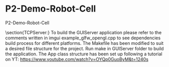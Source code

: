 # P2-Demo-Robot-Cell
P2-Demo-Robot-Cell

\section{TCPServer:}
To build the GUIServer application please refer to the comments written in imgui example_glfw_opengl.cpp to see dependencies build process for different platforms. The Makefile has been modified to suit a desired file structure for the project. Run make in GUIServer folder to build the application. The App class structure has been set up following a tutorial on YT:
https://www.youtube.com/watch?v=OYQp0GuoByM&t=1240s

